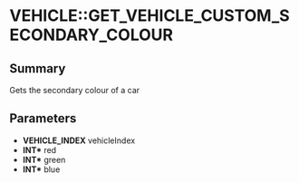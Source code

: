# VEHICLE::GET_VEHICLE_CUSTOM_SECONDARY_COLOUR

## Summary
Gets the secondary colour of a car

## Parameters
* **VEHICLE_INDEX** vehicleIndex
* **INT\*** red
* **INT\*** green
* **INT\*** blue